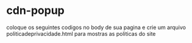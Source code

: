# cdn-popup

coloque os seguintes codigos no body de sua pagina
e crie um arquivo politicadeprivacidade.html para mostras as politicas do site

<div id="includedContent"></div> </br>
<script src="https://cdn.jsdelivr.net/gh/jquery/jquery@3.2.1/dist/jquery.min.js"></script>
<script src="https://cdn.jsdelivr.net/npm/js-cookie@3.0.1/dist/js.cookie.min.js"></script>
<script src="https://cdn.jsdelivr.net/gh/Eriklebson/cdn-popup@v0.0.6/js/cdnpopup.js"></script>
